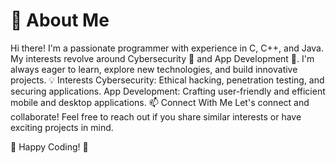 # 👋 About Me
Hi there! I'm a passionate programmer with experience in C, C++, and Java. My interests revolve around Cybersecurity 🔐 and App Development 📱. I'm always eager to learn, explore new technologies, and build innovative projects.
💡 Interests
Cybersecurity: Ethical hacking, penetration testing, and securing applications.
App Development: Crafting user-friendly and efficient mobile and desktop applications.
📫 Connect With Me
Let's connect and collaborate! Feel free to reach out if you share similar interests or have exciting projects in mind.

🚀 Happy Coding! 🚀
